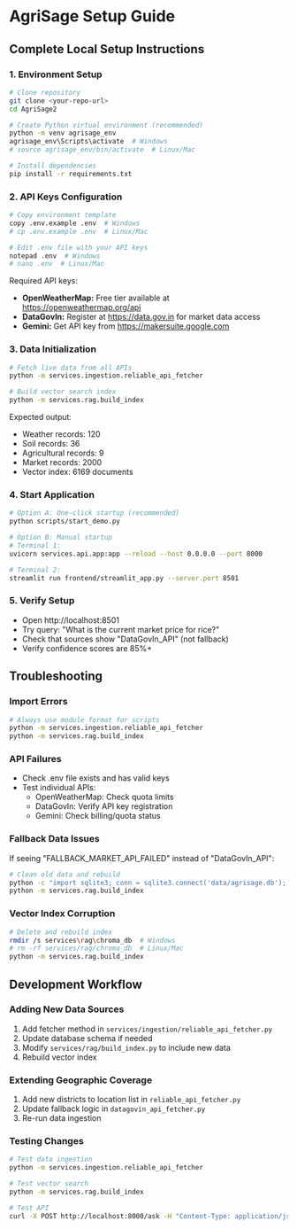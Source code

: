 # AgriSage Setup Guide

## Complete Local Setup Instructions

### 1. Environment Setup
```bash
# Clone repository
git clone <your-repo-url>
cd AgriSage2

# Create Python virtual environment (recommended)
python -m venv agrisage_env
agrisage_env\Scripts\activate  # Windows
# source agrisage_env/bin/activate  # Linux/Mac

# Install dependencies
pip install -r requirements.txt
```

### 2. API Keys Configuration
```bash
# Copy environment template
copy .env.example .env  # Windows
# cp .env.example .env  # Linux/Mac

# Edit .env file with your API keys
notepad .env  # Windows
# nano .env  # Linux/Mac
```

Required API keys:
- **OpenWeatherMap:** Free tier available at https://openweathermap.org/api
- **DataGovIn:** Register at https://data.gov.in for market data access
- **Gemini:** Get API key from https://makersuite.google.com

### 3. Data Initialization
```bash
# Fetch live data from all APIs
python -m services.ingestion.reliable_api_fetcher

# Build vector search index
python -m services.rag.build_index
```

Expected output:
- Weather records: 120
- Soil records: 36
- Agricultural records: 9
- Market records: 2000
- Vector index: 6169 documents

### 4. Start Application
```bash
# Option A: One-click startup (recommended)
python scripts/start_demo.py

# Option B: Manual startup
# Terminal 1:
uvicorn services.api.app:app --reload --host 0.0.0.0 --port 8000

# Terminal 2:
streamlit run frontend/streamlit_app.py --server.port 8501
```

### 5. Verify Setup
- Open http://localhost:8501
- Try query: "What is the current market price for rice?"
- Check that sources show "DataGovIn_API" (not fallback)
- Verify confidence scores are 85%+

## Troubleshooting

### Import Errors
```bash
# Always use module format for scripts
python -m services.ingestion.reliable_api_fetcher
python -m services.rag.build_index
```

### API Failures
- Check .env file exists and has valid keys
- Test individual APIs:
  - OpenWeatherMap: Check quota limits
  - DataGovIn: Verify API key registration
  - Gemini: Check billing/quota status

### Fallback Data Issues
If seeing "FALLBACK_MARKET_API_FAILED" instead of "DataGovIn_API":
```bash
# Clean old data and rebuild
python -c "import sqlite3; conn = sqlite3.connect('data/agrisage.db'); conn.execute('DELETE FROM real_mandi_prices WHERE source LIKE \"%FALLBACK%\"'); conn.commit(); conn.close()"
python -m services.rag.build_index
```

### Vector Index Corruption
```bash
# Delete and rebuild index
rmdir /s services\rag\chroma_db  # Windows
# rm -rf services/rag/chroma_db  # Linux/Mac
python -m services.rag.build_index
```

## Development Workflow

### Adding New Data Sources
1. Add fetcher method in `services/ingestion/reliable_api_fetcher.py`
2. Update database schema if needed
3. Modify `services/rag/build_index.py` to include new data
4. Rebuild vector index

### Extending Geographic Coverage
1. Add new districts to location list in `reliable_api_fetcher.py`
2. Update fallback logic in `datagovin_api_fetcher.py`
3. Re-run data ingestion

### Testing Changes
```bash
# Test data ingestion
python -m services.ingestion.reliable_api_fetcher

# Test vector search
python -m services.rag.build_index

# Test API
curl -X POST http://localhost:8000/ask -H "Content-Type: application/json" -d '{"user_id":"test","question":"rice price today","location":"Roorkee"}'
```
